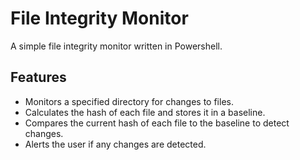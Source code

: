 # File Integrity Monitor

A simple file integrity monitor written in Powershell.

## Features

* Monitors a specified directory for changes to files.
* Calculates the hash of each file and stores it in a baseline.
* Compares the current hash of each file to the baseline to detect changes.
* Alerts the user if any changes are detected.

